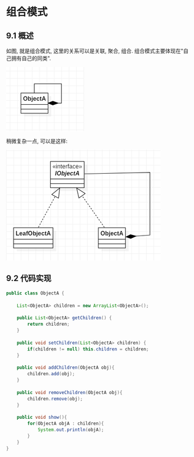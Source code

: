 # 组合模式

## 9.1 概述

如图, 就是组合模式, 这里的关系可以是关联, 聚合, 组合. 组合模式主要体现在"自己拥有自己的同类".

![image](img/belongSelf.png)

稍微复杂一点, 可以是这样:

![image](img/belongSelfRef.png)

## 9.2 代码实现

```java
public class ObjectA {

    List<ObjectA> children = new ArrayList<ObjectA>();

    public List<ObjectA> getChildren() {
        return children;
    }

    public void setChildren(List<ObjectA> children) {
        if(children != null) this.children = children;
    }

    public void addChildren(ObjectA obj){
        children.add(obj);
    }

    public void removeChildren(ObjectA obj){
        children.remove(obj);
    }

    public void show(){
        for(ObjectA objA : children){
            System.out.println(objA);
        }
    }
}
```